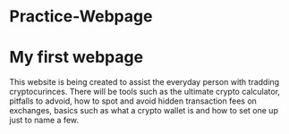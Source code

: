 # Practice-Webpage
 # My first webpage
This website is being created to assist the everyday person with tradding cryptocurinces. There will be tools such as the ultimate crypto calculator, pitfalls to advoid, how to spot and avoid hidden transaction fees on exchanges, basics such as what a crypto wallet is and how to set one up just to name a few. 